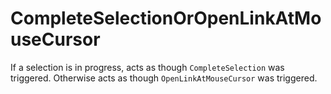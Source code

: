# CompleteSelectionOrOpenLinkAtMouseCursor

If a selection is in progress, acts as though `CompleteSelection` was
triggered.  Otherwise acts as though `OpenLinkAtMouseCursor` was
triggered.


